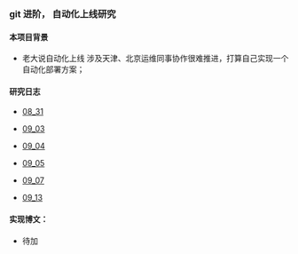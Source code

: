 ### git 进阶， 自动化上线研究

#### 本项目背景
* 老大说自动化上线  涉及天津、北京运维同事协作很难推进，打算自己实现一个自动化部署方案；


#### 研究日志
* [08_31](https://github.com/wteam-xq/testGit/blob/master/practice_log/08_31.md)

* [09_03](https://github.com/wteam-xq/testGit/blob/master/practice_log/09_03.md)

* [09_04](https://github.com/wteam-xq/testGit/blob/master/practice_log/09_04.md)

* [09_05](https://github.com/wteam-xq/testGit/blob/master/practice_log/09_05.md)

* [09_07](https://github.com/wteam-xq/testGit/blob/master/practice_log/09_07.md)

* [09_13](https://github.com/wteam-xq/testGit/blob/master/practice_log/09_07.md)


#### 实现博文：
* 待加